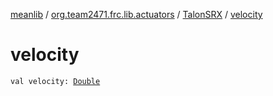 [meanlib](../../index.md) / [org.team2471.frc.lib.actuators](../index.md) / [TalonSRX](index.md) / [velocity](./velocity.md)

# velocity

`val velocity: `[`Double`](https://kotlinlang.org/api/latest/jvm/stdlib/kotlin/-double/index.html)